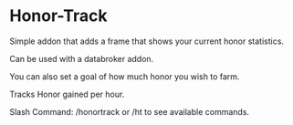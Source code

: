 # Honor-Track
Simple addon that adds a frame that shows your current honor statistics. 

Can be used with a databroker addon.

You can also set a goal of how much honor you wish to farm. 

Tracks Honor gained per hour.

Slash Command: /honortrack or /ht to see available commands. 
